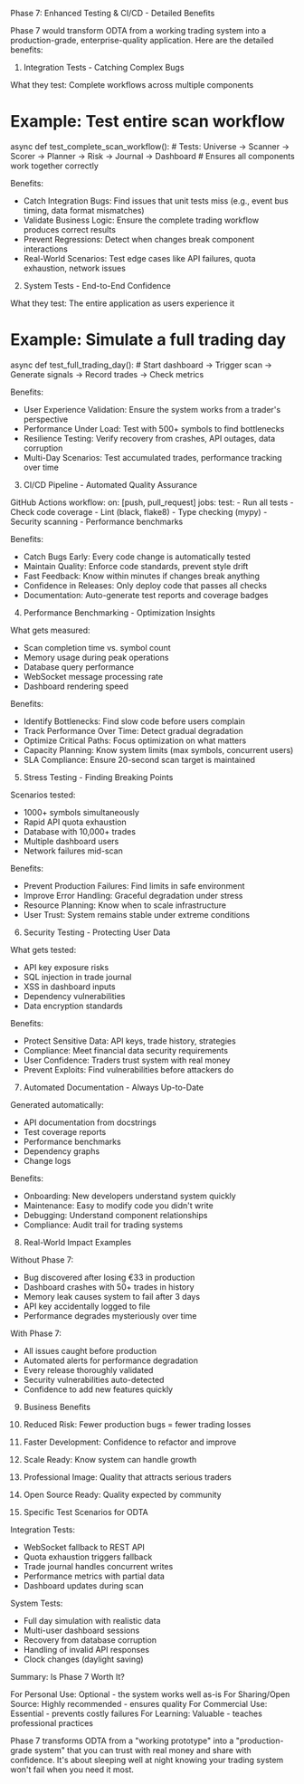 Phase 7: Enhanced Testing & CI/CD - Detailed Benefits

  Phase 7 would transform ODTA from a working trading system into a production-grade, enterprise-quality application. Here are the detailed benefits:

  1. Integration Tests - Catching Complex Bugs

  What they test: Complete workflows across multiple components
  # Example: Test entire scan workflow
  async def test_complete_scan_workflow():
      # Tests: Universe → Scanner → Scorer → Planner → Risk → Journal → Dashboard
      # Ensures all components work together correctly

  Benefits:
  - Catch Integration Bugs: Find issues that unit tests miss (e.g., event bus timing, data format mismatches)
  - Validate Business Logic: Ensure the complete trading workflow produces correct results
  - Prevent Regressions: Detect when changes break component interactions
  - Real-World Scenarios: Test edge cases like API failures, quota exhaustion, network issues

  2. System Tests - End-to-End Confidence

  What they test: The entire application as users experience it
  # Example: Simulate a full trading day
  async def test_full_trading_day():
      # Start dashboard → Trigger scan → Generate signals → Record trades → Check metrics

  Benefits:
  - User Experience Validation: Ensure the system works from a trader's perspective
  - Performance Under Load: Test with 500+ symbols to find bottlenecks
  - Resilience Testing: Verify recovery from crashes, API outages, data corruption
  - Multi-Day Scenarios: Test accumulated trades, performance tracking over time

  3. CI/CD Pipeline - Automated Quality Assurance

  GitHub Actions workflow:
  on: [push, pull_request]
  jobs:
    test:
      - Run all tests
      - Check code coverage
      - Lint (black, flake8)
      - Type checking (mypy)
      - Security scanning
      - Performance benchmarks

  Benefits:
  - Catch Bugs Early: Every code change is automatically tested
  - Maintain Quality: Enforce code standards, prevent style drift
  - Fast Feedback: Know within minutes if changes break anything
  - Confidence in Releases: Only deploy code that passes all checks
  - Documentation: Auto-generate test reports and coverage badges

  4. Performance Benchmarking - Optimization Insights

  What gets measured:
  - Scan completion time vs. symbol count
  - Memory usage during peak operations
  - Database query performance
  - WebSocket message processing rate
  - Dashboard rendering speed

  Benefits:
  - Identify Bottlenecks: Find slow code before users complain
  - Track Performance Over Time: Detect gradual degradation
  - Optimize Critical Paths: Focus optimization on what matters
  - Capacity Planning: Know system limits (max symbols, concurrent users)
  - SLA Compliance: Ensure 20-second scan target is maintained

  5. Stress Testing - Finding Breaking Points

  Scenarios tested:
  - 1000+ symbols simultaneously
  - Rapid API quota exhaustion
  - Database with 10,000+ trades
  - Multiple dashboard users
  - Network failures mid-scan

  Benefits:
  - Prevent Production Failures: Find limits in safe environment
  - Improve Error Handling: Graceful degradation under stress
  - Resource Planning: Know when to scale infrastructure
  - User Trust: System remains stable under extreme conditions

  6. Security Testing - Protecting User Data

  What gets tested:
  - API key exposure risks
  - SQL injection in trade journal
  - XSS in dashboard inputs
  - Dependency vulnerabilities
  - Data encryption standards

  Benefits:
  - Protect Sensitive Data: API keys, trade history, strategies
  - Compliance: Meet financial data security requirements
  - User Confidence: Traders trust system with real money
  - Prevent Exploits: Find vulnerabilities before attackers do

  7. Automated Documentation - Always Up-to-Date

  Generated automatically:
  - API documentation from docstrings
  - Test coverage reports
  - Performance benchmarks
  - Dependency graphs
  - Change logs

  Benefits:
  - Onboarding: New developers understand system quickly
  - Maintenance: Easy to modify code you didn't write
  - Debugging: Understand component relationships
  - Compliance: Audit trail for trading systems

  8. Real-World Impact Examples

  Without Phase 7:
  - Bug discovered after losing €33 in production
  - Dashboard crashes with 50+ trades in history
  - Memory leak causes system to fail after 3 days
  - API key accidentally logged to file
  - Performance degrades mysteriously over time

  With Phase 7:
  - All issues caught before production
  - Automated alerts for performance degradation
  - Every release thoroughly validated
  - Security vulnerabilities auto-detected
  - Confidence to add new features quickly

  9. Business Benefits

  1. Reduced Risk: Fewer production bugs = fewer trading losses
  2. Faster Development: Confidence to refactor and improve
  3. Scale Ready: Know system can handle growth
  4. Professional Image: Quality that attracts serious traders
  5. Open Source Ready: Quality expected by community

  10. Specific Test Scenarios for ODTA

  Integration Tests:
  - WebSocket fallback to REST API
  - Quota exhaustion triggers fallback
  - Trade journal handles concurrent writes
  - Performance metrics with partial data
  - Dashboard updates during scan

  System Tests:
  - Full day simulation with realistic data
  - Multi-user dashboard sessions
  - Recovery from database corruption
  - Handling of invalid API responses
  - Clock changes (daylight saving)

  Summary: Is Phase 7 Worth It?

  For Personal Use: Optional - the system works well as-is
  For Sharing/Open Source: Highly recommended - ensures quality
  For Commercial Use: Essential - prevents costly failures
  For Learning: Valuable - teaches professional practices

  Phase 7 transforms ODTA from a "working prototype" into a "production-grade system" that you can trust with real money and share with confidence. It's about sleeping well at night knowing your trading system won't fail when you need it most.
